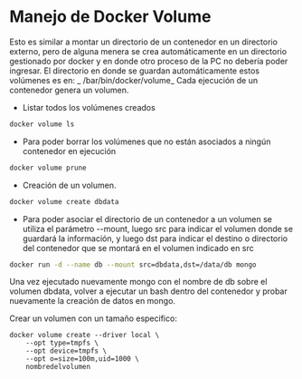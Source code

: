 # Manejo de Docker Volume

Esto es similar a montar un directorio de un contenedor en un directorio externo, pero de alguna menera se crea automáticamente en un directorio gestionado por docker y en donde otro proceso de la PC no debería poder ingresar.
El directorio en donde se guardan automáticamente estos volúmenes es en: _ /bar/bin/docker/volume_
Cada ejecución de un contenedor genera un volumen.

- Listar todos los volúmenes creados

```bash
docker volume ls
```

- Para poder borrar los volúmenes que no están asociados a ningún contenedor en ejecución

```bash
docker volume prune
```

- Creación de un volumen.

```bash
docker volume create dbdata
```

- Para poder asociar el directorio de un contenedor a un volumen se utiliza el parámetro --mount, luego src para indicar el volumen donde se guardará la información, y luego dst para indicar el destino o directorio del contenedor que se montará en el volumen indicado en src

```bash
docker run -d --name db --mount src=dbdata,dst=/data/db mongo
```

Una vez ejecutado nuevamente mongo con el nombre de db sobre el volumen dbdata, volver a ejecutar un bash dentro del contenedor y probar nuevamente la creación de datos en mongo.

Crear un volumen con un tamaño especifico:

```
docker volume create --driver local \
    --opt type=tmpfs \
    --opt device=tmpfs \
    --opt o=size=100m,uid=1000 \
    nombredelvolumen
```

